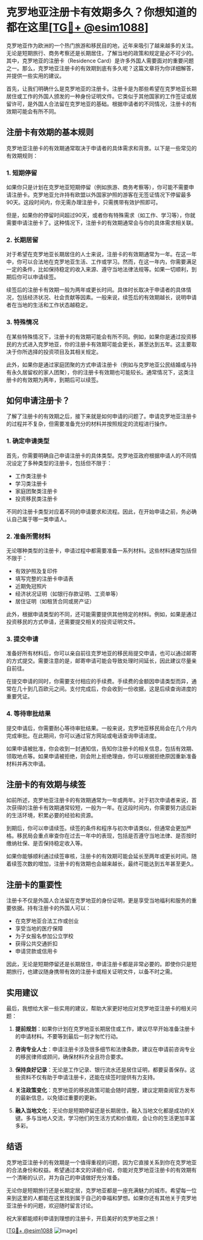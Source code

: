 # 克罗地亚注册卡有效期多久？你想知道的都在这里[[TG💪+ @esim1088](https://t.me/s/esim1088)]

克罗地亚作为欧洲的一个热门旅游和移民目的地，近年来吸引了越来越多的关注。无论是短期旅行、商务考察还是长期居住，了解当地的政策和规定是必不可少的。其中，克罗地亚的注册卡（Residence Card）是许多外国人需要面对的重要问题之一。那么，克罗地亚注册卡的有效期到底有多久呢？这篇文章将为你详细解答，并提供一些实用的建议。

首先，让我们明确什么是克罗地亚的注册卡。注册卡是为那些希望在克罗地亚长期居住或工作的外国人颁发的一种身份证明文件。它类似于其他国家的工作签证或居留许可，是外国人合法留在克罗地亚的基础。根据申请者的不同情况，注册卡的有效期可能会有所不同。

## 注册卡有效期的基本规则

克罗地亚注册卡的有效期通常取决于申请者的具体需求和背景。以下是一些常见的有效期规则：

### 1. **短期停留**
如果你只是计划在克罗地亚短期停留（例如旅游、商务考察等），你可能不需要申请注册卡。克罗地亚允许持有欧盟以外国家护照的游客在无签证情况下停留最多90天。这段时间内，你无需办理注册卡，只需携带有效护照即可。

但是，如果你的停留时间超过90天，或者你有特殊需求（如工作、学习等），你就需要申请注册卡了。这种情况下，注册卡的有效期通常会与你的具体需求相关联。

### 2. **长期居留**
对于希望在克罗地亚长期居住的人士来说，注册卡的有效期通常为一年。在这一年中，你可以合法地在克罗地亚生活、工作或学习。然而，在这一年内，你需要满足一定的条件，比如保持稳定的收入来源、遵守当地法律法规等。如果一切顺利，到期后你可以申请续签。

续签后的注册卡有效期一般为两年或更长时间。具体时长取决于申请者的具体情况，包括经济状况、社会贡献等因素。一般来说，续签后的有效期越长，说明申请者在当地的生活和工作状态越稳定。

### 3. **特殊情况**
在某些特殊情况下，注册卡的有效期可能会有所不同。例如，如果你是通过投资移民的方式进入克罗地亚，你的注册卡有效期可能会更长，甚至达到五年。这主要取决于你所选择的投资项目及其相关规定。

此外，如果你是通过家庭团聚的方式申请注册卡（例如与克罗地亚公民结婚或与持有永久居留权的家人团聚），你的注册卡有效期也可能较长。通常情况下，这类注册卡的有效期为两年，到期后可以续签。

## 如何申请注册卡？

了解了注册卡的有效期之后，接下来就是如何申请的问题了。申请克罗地亚注册卡的过程并不复杂，但需要准备充分的材料并按照规定的流程进行操作。

### 1. **确定申请类型**
首先，你需要明确自己申请注册卡的具体类型。克罗地亚政府根据申请人的不同情况设定了多种类型的注册卡，包括但不限于：
- 工作类注册卡
- 学习类注册卡
- 家庭团聚类注册卡
- 投资移民类注册卡

不同的注册卡类型对应着不同的申请要求和流程。因此，在开始申请之前，务必确认自己属于哪一类申请人。

### 2. **准备所需材料**
无论哪种类型的注册卡，申请过程中都需要准备一系列材料。这些材料通常包括但不限于：
- 有效护照及复印件
- 填写完整的注册卡申请表
- 近期免冠照片
- 经济状况证明（如银行存款证明、工资单等）
- 居住证明（如租赁合同或房产证）

此外，根据申请类型的不同，还可能需要提供其他特定的材料。例如，如果是通过投资移民的方式申请，还需要提交相关的投资证明文件。

### 3. **提交申请**
准备好所有材料后，你可以亲自前往克罗地亚的移民局提交申请，也可以通过邮寄的方式提交。需要注意的是，邮寄申请可能会导致处理时间延长，因此建议尽量亲自前往。

在提交申请的同时，你需要支付相应的手续费。手续费的金额因申请类型而异，通常在几十到几百欧元之间。支付完成后，你会收到一份收据，这是后续查询进度的重要凭证。

### 4. **等待审批结果**
提交申请后，你需要耐心等待审批结果。一般来说，克罗地亚移民局会在几个月内完成审批。在此期间，你可以通过官方网站或电话查询申请进度。

如果申请被批准，你会收到一封通知信，告知你注册卡的相关信息，包括有效期、领取地点等。如果申请被拒绝，则会附上拒绝理由，你可以根据拒绝原因重新准备材料并再次申请。

## 注册卡的有效期与续签

如前所述，克罗地亚注册卡的有效期通常为一年或两年。对于初次申请者来说，首次获得的注册卡有效期通常较短，一般为一年。在这段时间内，你需要努力适应新的生活环境，积累必要的经验和资源。

到期后，你可以申请续签。续签的条件和程序与初次申请类似，但通常会更加严格。移民局会重点审查你在过去一年中的表现，包括是否遵守当地法律、是否按时缴纳社保、是否保持稳定收入等。

如果你能够顺利通过续签审核，注册卡的有效期可能会延长至两年或更长时间。随着续签次数的增加，注册卡的有效期也会越来越长，最终可能达到五年甚至更久。

## 注册卡的重要性

注册卡不仅是外国人合法留在克罗地亚的身份证明，更是享受当地福利和服务的重要依据。持有注册卡的外国人可以：
- 在克罗地亚合法工作或创业
- 享受当地的医疗保障
- 为子女报名参加公立学校
- 获得公共交通折扣
- 申请贷款或信用卡

因此，无论是短期停留还是长期居住，申请注册卡都是非常必要的。即使你只是短期旅行，也建议随身携带有效的注册卡或相关证明文件，以备不时之需。

## 实用建议

最后，我想给大家一些实用的建议，帮助大家更好地应对克罗地亚注册卡的相关问题：

1. **提前规划**：如果你计划在克罗地亚长期居住或工作，建议尽早开始准备注册卡的申请材料。不要等到最后一刻才匆忙行动。
   
2. **咨询专业人士**：申请注册卡涉及很多细节和法律条款，建议在申请前咨询专业的移民律师或顾问，确保材料齐全且符合要求。

3. **保持良好记录**：无论是工作记录、银行流水还是居住证明，都要妥善保存。这些资料不仅有助于申请注册卡，还能在续签时提供有力支持。

4. **关注政策变化**：克罗地亚的移民政策可能会随时调整，建议定期查阅官方发布的最新信息，以免错过重要的更新。

5. **融入当地文化**：无论你是短期停留还是长期居住，融入当地文化都是成功的关键。多与当地人交流，学习他们的生活方式和价值观，会让你的生活更加丰富多彩。

## 结语

克罗地亚注册卡的有效期是一个值得重视的问题，因为它直接关系到你在克罗地亚的合法身份和权益。希望通过本文的详细介绍，你能对克罗地亚注册卡的有效期有一个清晰的认识，并为自己的申请做好充分准备。

无论你是短期旅行还是长期定居，克罗地亚都是一座充满魅力的城市。希望每一位来到这里的人都能在这里找到属于自己的幸福和梦想。如果你还有其他关于克罗地亚注册卡的问题，欢迎随时留言讨论。

祝大家都能顺利申请到理想的注册卡，开启美好的克罗地亚之旅！

[[TG💪+ @esim1088](https://t.me/s/esim1088) ![Image](https://i.postimg.cc/4NQfJmqS/Snipaste-2025-05-13-00-14-12.png)]